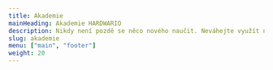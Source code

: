 ```yaml
---
title: Akademie
mainHeading: Akademie HARDWARIO
description: Nikdy není pozdě se něco nového naučit. Neváhejte využít naše videa, výukové materiály a&nbsp;další obsah pro rychlejší pochopení světa IoT, průmyslu 4.0 a zařízení HARDWARIO.
slug: akademie
menu: ["main", "footer"]
weight: 20
---
```

